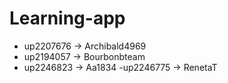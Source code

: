 # Learning-app
- up2207676 -> Archibald4969
- up2194057 -> Bourbonbteam
- up2246823 -> Aa1834
-up2246775 -> RenetaT
